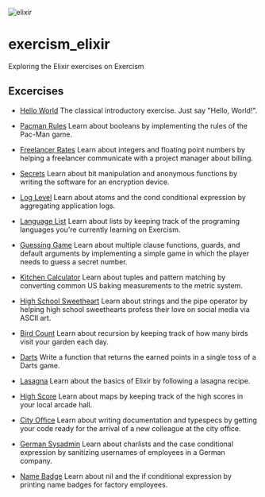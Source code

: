 ![elixir](https://dg8krxphbh767.cloudfront.net/tracks/elixir.svg)

# exercism_elixir
Exploring the Elixir exercises on Exercism

## Excercises

- [Hello World](/lib/hello_world.ex)
The classical introductory exercise. Just say "Hello, World!".

- [Pacman Rules](/lib/rules.ex)
Learn about booleans by implementing the rules of the Pac-Man game.

- [Freelancer Rates](/lib/freelancer_rates.ex)
Learn about integers and floating point numbers by helping a freelancer communicate with a project manager about billing.

- [Secrets](/lib/secrets.ex)
Learn about bit manipulation and anonymous functions by writing the software for an encryption device.

- [Log Level](/lib/log_level.ex)
Learn about atoms and the cond conditional expression by aggregating application logs.

- [Language List](/lib/language_list.ex)
Learn about lists by keeping track of the programing languages you're currently learning on Exercism.

- [Guessing Game](/lib/guessing_game.ex)
Learn about multiple clause functions, guards, and default arguments by implementing a simple game in which the player needs to guess a secret number.

- [Kitchen Calculator](/lib/kitchen_calculator.ex)
Learn about tuples and pattern matching by converting common US baking measurements to the metric system.

- [High School Sweetheart](/lib/high_school_sweetheart.ex)
Learn about strings and the pipe operator by helping high school sweethearts profess their love on social media via ASCII art.

- [Bird Count](/lib/bird_count.ex)
Learn about recursion by keeping track of how many birds visit your garden each day.

- [Darts](/lib/darts.ex)
Write a function that returns the earned points in a single toss of a Darts game.

- [Lasagna](/lib/lasagna.ex)
Learn about the basics of Elixir by following a lasagna recipe.

- [High Score](/lib/high_score.ex)
Learn about maps by keeping track of the high scores in your local arcade hall.

- [City Office](/lib/form.ex)
Learn about writing documentation and typespecs by getting your code ready for the arrival of a new colleague at the city office.

- [German Sysadmin](/lib/username.ex)
Learn about charlists and the case conditional expression by sanitizing usernames of employees in a German company.

- [Name Badge](/lib/name_badge.ex)
Learn about nil and the if conditional expression by printing name badges for factory employees.